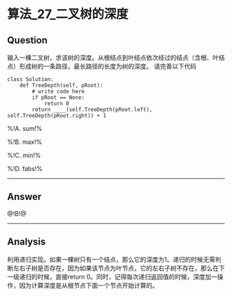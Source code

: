 # 算法_27_二叉树的深度


## Question
输入一棵二叉树，求该树的深度。从根结点到叶结点依次经过的结点（含根、叶结点）形成树的一条路径，最长路径的长度为树的深度。
请完善以下代码

```
class Solution:
    def TreeDepth(self, pRoot):
        # write code here
        if pRoot == None:
            return 0
        return ____(self.TreeDepth(pRoot.left), self.TreeDepth(pRoot.right)) + 1
```



%!A. sum!%

%!B. max!%

%!C. min!%

%!D. fabs!%

----

## Answer
@!B!@

----

## Analysis

利用递归实现。如果一棵树只有一个结点，那么它的深度为1。递归的时候无需判断左右子树是否存在，因为如果该节点为叶节点，它的左右子树不存在，那么在下一级递归的时候，直接return 0。同时，记得每次递归返回值的时候，深度加一操作，因为计算深度是从根节点下面一个节点开始计算的。